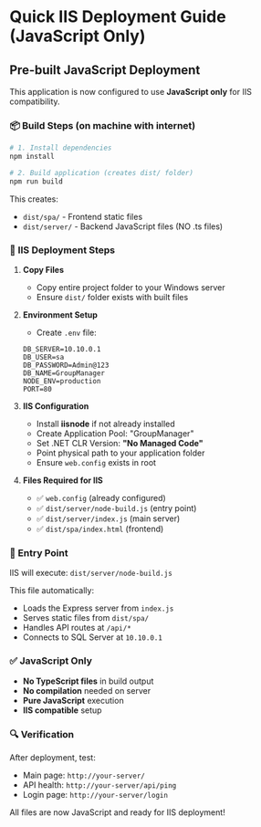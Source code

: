 # Quick IIS Deployment Guide (JavaScript Only)

## Pre-built JavaScript Deployment

This application is now configured to use **JavaScript only** for IIS compatibility.

### 📦 Build Steps (on machine with internet)

```bash
# 1. Install dependencies
npm install

# 2. Build application (creates dist/ folder)
npm run build
```

This creates:

- `dist/spa/` - Frontend static files
- `dist/server/` - Backend JavaScript files (NO .ts files)

### 🚀 IIS Deployment Steps

1. **Copy Files**

   - Copy entire project folder to your Windows server
   - Ensure `dist/` folder exists with built files

2. **Environment Setup**

   - Create `.env` file:

   ```env
   DB_SERVER=10.10.0.1
   DB_USER=sa
   DB_PASSWORD=Admin@123
   DB_NAME=GroupManager
   NODE_ENV=production
   PORT=80
   ```

3. **IIS Configuration**

   - Install **iisnode** if not already installed
   - Create Application Pool: "GroupManager"
   - Set .NET CLR Version: **"No Managed Code"**
   - Point physical path to your application folder
   - Ensure `web.config` exists in root

4. **Files Required for IIS**
   - ✅ `web.config` (already configured)
   - ✅ `dist/server/node-build.js` (entry point)
   - ✅ `dist/server/index.js` (main server)
   - ✅ `dist/spa/index.html` (frontend)

### 🔧 Entry Point

IIS will execute: `dist/server/node-build.js`

This file automatically:

- Loads the Express server from `index.js`
- Serves static files from `dist/spa/`
- Handles API routes at `/api/*`
- Connects to SQL Server at `10.10.0.1`

### ✅ JavaScript Only

- **No TypeScript files** in build output
- **No compilation** needed on server
- **Pure JavaScript** execution
- **IIS compatible** setup

### 🔍 Verification

After deployment, test:

- Main page: `http://your-server/`
- API health: `http://your-server/api/ping`
- Login page: `http://your-server/login`

All files are now JavaScript and ready for IIS deployment!
